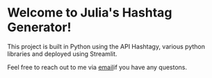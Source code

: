 # Welcome to Julia's Hashtag Generator!

This project is built in Python using the API Hashtagy, various python libraries and deployed using Streamlit.

Feel free to reach out to me via [email](mailto:w1758372@my.westminster.ac.uk)if you have any questons.
